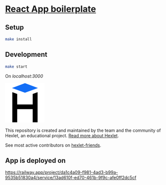# [React App boilerplate](https://js-react-hexlet-chat.onrender.com/)

## Setup

```bash
make install
```

## Development

```bash
make start
```
On *localhost:3000*

[![Hexlet Ltd. logo](https://raw.githubusercontent.com/Hexlet/assets/master/images/hexlet_logo128.png)](https://hexlet.io/?utm_source=github&utm_medium=link&utm_campaign=react-application)

This repository is created and maintained by the team and the community of Hexlet, an educational project. [Read more about Hexlet](https://hexlet.io/?utm_source=github&utm_medium=link&utm_campaign=react-application).

See most active contributors on [hexlet-friends](https://friends.hexlet.io/).

## App is deployed on
https://railway.app/project/da1c4a09-f981-4ad3-b99a-9535b51830a4/service/13ad610f-ed70-461b-9f9c-afe0ff2dc5cf 
